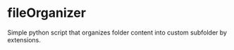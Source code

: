 # fileOrganizer
Simple python script that organizes folder content into custom subfolder by extensions.
